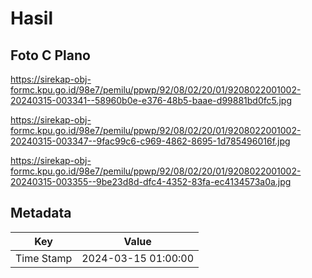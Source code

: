 # Hasil

## Foto C Plano

https://sirekap-obj-formc.kpu.go.id/98e7/pemilu/ppwp/92/08/02/20/01/9208022001002-20240315-003341--58960b0e-e376-48b5-baae-d99881bd0fc5.jpg

https://sirekap-obj-formc.kpu.go.id/98e7/pemilu/ppwp/92/08/02/20/01/9208022001002-20240315-003347--9fac99c6-c969-4862-8695-1d785496016f.jpg

https://sirekap-obj-formc.kpu.go.id/98e7/pemilu/ppwp/92/08/02/20/01/9208022001002-20240315-003355--9be23d8d-dfc4-4352-83fa-ec4134573a0a.jpg


## Metadata

| Key        | Value               |
| ---------- | ------------------- |
| Time Stamp | 2024-03-15 01:00:00 |



